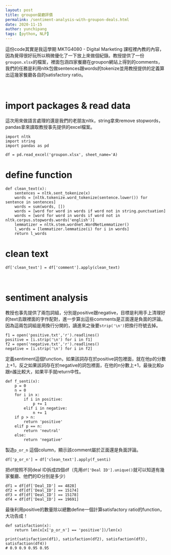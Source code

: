 ```yaml
---
layout: post
title: groupon餐廳評價
permalink: /sentiment-analysis-with-groupon-deals.html
date: 2020-11-15
author: yunchipang
tags: [python, NLP]
---
```

這份code其實是我這學期 MKTG4080 - Digital Marketing 課程裡內教的內容，因為覺得很好玩所以稍微優化了一下放上來做個紀錄。教授提供了一份`groupon.xlsx`的檔案，裡面包涵四家餐廳在groupon網站上得到的comments，我們的任務是利用nltk包做sentences跟words的tokenize並用教授提供的定義算出這幾家餐廳各自的satisfactory ratio。

<br>

# import packages & read data
這次用來做語言處理的還是我們的老朋友nltk，string拿來remove stopwords，pandas拿來讀取教授事先提供的excel檔案。

```
import nltk
import string
import pandas as pd

df = pd.read_excel('groupon.xlsx', sheet_name='A)
```

# define function
```
def clean_text(x):
    sentences = nltk.sent_tokenize(x)
    words = [nltk.tokenize.word_tokenize(sentence.lower()) for sentence in sentences]
    words = sum(words, [])
    words = [word for word in words if word not in string.punctuation]
    words = [word for word in words if word not in nltk.corpus.stopwords.words('english')]
    lemmatizer = nltk.stem.wordnet.WordNetLemmatizer()
    l_words = [lemmatizer.lemmatize(i) for i in words]
    return l_words
```

# clean text
```
df['clean_text'] = df['comment'].apply(clean_text)
```

<br>

# sentiment analysis
教授也事先提供了兩包詞組，分別是positive跟negative，目標是利用手上清理好的text去跟裡面的字作配對，進一步算出這些comments是正面還是負面的評論。因為這兩包詞組是用換行分開的，讀進來之後要`strip('\n')`把換行符號去掉。

```
f1 = open('positive.txt','r').readlines()
positive = [i.strip('\n') for i in f1]
f2 = open('negative.txt','r').readlines()
negative = [i.strip('\n') for i in f2]
```

定義sentiment這個function，如果該詞存在於positive詞包裡面，就在他p的分數上+1，反之如果該詞存在於negative的詞包裡面，在他的n分數上+1，最後比較p跟n誰比較大，如果平手就return中性。

```
def f_senti(x):
    p = 0
    n = 0
    for i in x:
        if i in positive:
            p += 1
        elif i in negative:
            n += 1
    if p > n:
        return 'positive'
    elif p == n:
        return 'neutral'
    else:
        return 'negative'
```

製造`p_or_n` 這個column，顯示該comment屬於正面還是負面評論。

```
df['p_or_n'] = df['clean_text'].apply(f_senti)
```

把df按照不同deal ID拆成四個df（先用`df['Deal ID'].unique()`就可以知道有幾家餐廳、他們的ID分別是多少）

```
df1 = df[df['Deal_ID'] == 4828]
df2 = df[df['Deal_ID'] == 15174]
df3 = df[df['Deal_ID'] == 15178]
df4 = df[df['Deal_ID'] == 19691]
```

最後利用positive的數量除以總數define一個計算satisfactory ratio的function，大功告成！

```
def satisfaction(x):
    return len(x[x['p_or_n'] == 'positive'])/len(x)
    
print(satisfaction(df1), satisfaction(df2), satisfaction(df3), satisfaction(df4))
# 0.9 0.9 0.95 0.95
```



